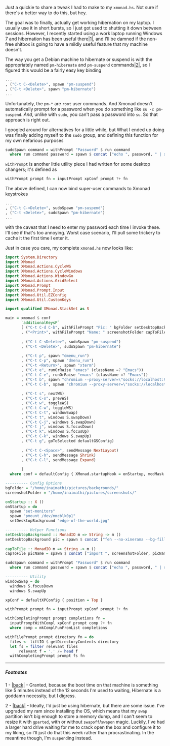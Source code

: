 Just a quickie to share a tweak I had to make to my `xmonad.hs`. Not sure if there's a better way to do this, but hey.

The goal was to finally, actually get working hibernation on my laptop. I usually use it in short bursts, so I just got used to shutting it down between sessions. However, I recently started using a work laptop running Windows 7 and hibernation has been useful there<a name="note-Mon-Oct-21-121457EDT-2013"></a>[|1|](#foot-Mon-Oct-21-121457EDT-2013), and I'll be damned if the non-free shitbox is going to have a mildly useful feature that my machine doesn't.

The way you get a Debian machine to hibernate or suspend is with the appropriately named `pm-hibernate` and `pm-suspend` commands<a name="note-Mon-Oct-21-121501EDT-2013"></a>[|2|](#foot-Mon-Oct-21-121501EDT-2013), so I figured this would be a fairly easy key binding

```haskell
...
, ("C-t C-<Delete>", spawn "pm-suspend")
, ("C-t <Delete>", spawn "pm-hibernate")
...
```

Unfortunately, the `pm-*` are `root` user commands. And Xmonad doesn't automatically prompt for a password when you do something like `su -c pm-suspend`. *And*, unlike with `sudo`, you can't pass a password into `su`. So that approach is right out.

I googled around for alternatives for a little while, but What I ended up doing was finally adding myself to the `sudo` group, and defining this function for my own nefarious purposes

```haskell
sudoSpawn command = withPrompt "Password" $ run command
  where run command password = spawn $ concat ["echo ", password, " | sudo -S ", command]
```

`withPrompt` is another little utility piece I had written for some desktop changers; it's defined as

```haskell
withPrompt prompt fn = inputPrompt xpConf prompt ?+ fn
```

The above defined, I can now bind super-user commands to Xmonad keystrokes

```haskell
...
, ("C-t C-<Delete>", sudoSpawn "pm-suspend")
, ("C-t <Delete>", sudoSpawn "pm-hibernate")
...
```

with the caveat that I need to enter my password each time I invoke these. I'll see if that's too annoying. Worst case scenario, I'll pull some trickery to cache it the first time I enter it.

Just in case you care, my complete `xmonad.hs` now looks like:

```haskell
import System.Directory
import XMonad
import XMonad.Actions.CycleWS
import XMonad.Actions.CycleWindows
import XMonad.Actions.WindowGo
import XMonad.Actions.GridSelect
import XMonad.Prompt
import XMonad.Prompt.Input
import XMonad.Util.EZConfig
import XMonad.Util.CustomKeys

import qualified XMonad.StackSet as S

main = xmonad $ conf
       `additionalKeysP`
       [ ("C-t C-d C-b", withFilePrompt "Pic: " bgFolder setDesktopBackground)
       , ("<Print>", withFilePrompt "Name: " screenshotFolder capToFile)
         
       , ("C-t C-<Delete>", sudoSpawn "pm-suspend")
       , ("C-t <Delete>", sudoSpawn "pm-hibernate")
         
       , ("C-t p", spawn "dmenu_run")
       , ("C-t C-p", spawn "dmenu_run")
       , ("C-t <Return>", spawn "xterm")
       , ("C-t e", runOrRaise "emacs" (className =? "Emacs"))
       , ("C-t C-e", runOrRaise "emacs" (className =? "Emacs"))
       , ("C-t b", spawn "chromium --proxy-server=\"socks://localhost:9050\" --incognito")
       , ("C-t C-b", spawn "chromium --proxy-server=\"socks://localhost:9050\" --user-agent=\"Mozilla/5.0 (Windows NT 5.1) AppleWebKit/537.4 (KHTML, like Gecko) Chrome/22.0.1229.94 Safari/537.4\"")
         
       , ("C-t s", nextWS)
       , ("C-t C-s", prevWS)
       , ("C-t w", toggleWS)
       , ("C-t C-w", toggleWS)
       , ("C-t C-t", windowSwap)
       , ("C-t t", windows S.swapDown)
       , ("C-t C-j", windows S.swapDown)
       , ("C-t j", windows S.focusDown)
       , ("C-t k", windows S.focusUp)
       , ("C-t C-k", windows S.swapUp)
       , ("C-t g", goToSelected defaultGSConfig)
         
       , ("C-t C-<Space>", sendMessage NextLayout)
       , ("C-t C-h", sendMessage Shrink)
       , ("C-t C-l", sendMessage Expand)
         
       ]
  where conf = defaultConfig { XMonad.startupHook = onStartup, modMask = mod4Mask }

---------- Config Options
bgFolder = "/home/inaimathi/pictures/backgrounds/"
screenshotFolder = "/home/inaimathi/pictures/screenshots/"

onStartup :: X ()
onStartup = do
  spawn "set-monitors"
  spawn "pmount /dev/mmcblk0p1"
  setDesktopBackground "edge-of-the-world.jpg"

---------- Helper Functions
setDesktopBackground :: MonadIO m => String -> m ()
setDesktopBackground pic = spawn $ concat ["feh --no-xinerama --bg-fill ", bgFolder, pic]
        
capToFile :: MonadIO m => String -> m ()
capToFile picName = spawn $ concat ["import ", screenshotFolder, picName]

sudoSpawn command = withPrompt "Password" $ run command
  where run command password = spawn $ concat ["echo ", password, " | sudo -S ", command]

---------- Utility
windowSwap = do
  windows S.focusDown
  windows S.swapUp

xpConf = defaultXPConfig { position = Top }

withPrompt prompt fn = inputPrompt xpConf prompt ?+ fn

withCompletingPrompt prompt completions fn = 
  inputPromptWithCompl xpConf prompt comp ?+ fn
  where comp = mkComplFunFromList completions

withFilePrompt prompt directory fn = do
  files <- liftIO $ getDirectoryContents directory
  let fs = filter relevant files
      relevant f = '.' /= head f
  withCompletingPrompt prompt fs fn
```


* * *
##### Footnotes

1 - <a name="foot-Mon-Oct-21-121457EDT-2013"></a>[|back|](#note-Mon-Oct-21-121457EDT-2013) - Granted, because the boot time on that machine is something like 5 minutes instead of the 12 seconds I'm used to waiting, Hibernate is a goddamn necessity, but I digress.

2 - <a name="foot-Mon-Oct-21-121501EDT-2013"></a>[|back|](#note-Mon-Oct-21-121501EDT-2013) - Ideally, I'd just be using hibernate, but there are some issue. I've upgraded my ram since installing the OS, which means that my `swap` partition isn't big enough to store a memory dump, and I can't seem to resize it with `gparted`, with or without `swapoff`/`swapon` magic. Luckily, I've had a larger hard drive waiting for me to crack open the box and configure it to my liking, so I'll just do that this week rather than procrastinating. In the meantime though, I'm `suspend`ing instead.
